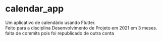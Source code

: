 # calendar_app


Um aplicativo de calendário usando Flutter.
<br/>
Feito para a disciplina Desenvolvimento de Projeto em 2021 em 3 meses.
<br/>
falta de commits pois foi republicado de outra conta
